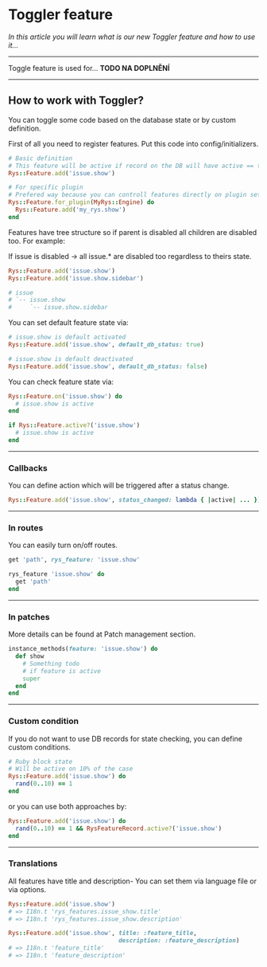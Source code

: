  # Toggler feature

*In this article you will learn what is our new Toggler feature and how to use it...*

---

Toggle feature is used for... **TODO NA DOPLNĚNÍ** 



--- 

## How to work with Toggler? 

You can toggle some code based on the database state or by custom definition. 

First of all you need to register features. Put this code into config/initializers.

```ruby
# Basic definition
# This feature will be active if record on the DB will have active == true
Rys::Feature.add('issue.show')

# For specific plugin
# Prefered way because you can controll features directly on plugin settings 
Rys::Feature.for_plugin(MyRys::Engine) do
  Rys::Feature.add('my_rys.show')
end
```
Features have tree structure so if parent is disabled all children are disabled too. For example:

If issue is disabled -> all issue.* are disabled too regardless to theirs state.

```ruby
Rys::Feature.add('issue.show')
Rys::Feature.add('issue.show.sidebar')

# issue
# `-- issue.show
#     `-- issue.show.sidebar
```
You can set default feature state via: 

```ruby
# issue.show is default activated
Rys::Feature.add('issue.show', default_db_status: true)

# issue.show is default deactivated
Rys::Feature.add('issue.show', default_db_status: false)
```

You can check feature state via: 

```ruby
Rys::Feature.on('issue.show') do
  # issue.show is active
end

if Rys::Feature.active?('issue.show')
  # issue.show is active
end
```
---

### Callbacks

You can define action which will be triggered after a status change.

```ruby
Rys::Feature.add('issue.show', status_changed: lambda { |active| ... })
```

---

### In routes

You can easily turn on/off routes. 

```ruby
get 'path', rys_feature: 'issue.show'

rys_feature 'issue.show' do
  get 'path'
end
```
---

### In patches

More details can be found at Patch management section.

```ruby
instance_methods(feature: 'issue.show') do
  def show
    # Something todo
    # if feature is active
    super
  end
end
```

---

### Custom condition

If you do not want to use DB records for state checking, you can define custom conditions.

```ruby
# Ruby block state
# Will be active on 10% of the case
Rys::Feature.add('issue.show') do
  rand(0..10) == 1
end
```

or you can use both approaches by: 

```ruby
Rys::Feature.add('issue.show') do
  rand(0..10) == 1 && RysFeatureRecord.active?('issue.show')
end
```

---

### Translations

All features have title and description- You can set them via language file or via options.

```ruby
Rys::Feature.add('issue.show')
# => I18n.t 'rys_features.issue_show.title'
# => I18n.t 'rys_features.issue_show.description'

Rys::Feature.add('issue.show', title: :feature_title,
                               description: :feature_description)
# => I18n.t 'feature_title'
# => I18n.t 'feature_description'
```




























